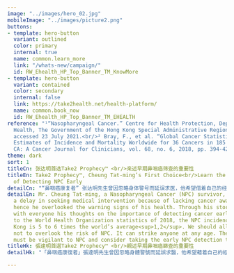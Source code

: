 ```yaml
---
image: "../images/hero_02.jpg"
mobileImage: "../images/picture2.png"
buttons:
- template: hero-button
  variant: outlined
  color: primary
  internal: true
  name: common.learn_more
  link: "/whats-new/campaign/"
  id: RW_Ehealth_HP_Top_Banner_TM_KnowMore
- template: hero-button
  variant: contained
  color: secondary
  internal: false
  link: https://take2health.net/health-platform/
  name: common.book_now
  id: RW_Ehealth_HP_Top_Banner_TM_EHEALTH
reference: "¹“Nasopharyngeal Cancer.” Centre for Health Protection, Department of
  Health, The Government of the Hong Kong Special Administrative Region, 2021, www.chp.gov.hk/en/healthtopics/content/25/54.html,
  accessed 23 July 2021.<br/>² Bray, F., et al. “Global Cancer Statistics 2018: GLOBOCAN
  Estimates of Incidence and Mortality Worldwide for 36 Cancers in 185 Countries.”
  CA: A Cancer Journal for Clinicians, vol. 68, no. 6, 2018, pp. 394-424."
theme: dark
sort: 1
titleCn: 张达明首选Take2 Prophecy™ <br/>亲述早期鼻咽癌筛查的重要性
titleEn: Take2 Prophecy™, Cheung Tat-ming’s First Choice<br/>Learn the Importance
  of Detecting NPC Early
detailCn: "“鼻咽癌康复者” 张达明先生曾因忽略身体警号而延误求医，他希望借着自己的经历让大众关注鼻咽癌。根据世界卫生组织2018年的数据显示，香港鼻咽癌发病率是全球平均的5-6倍<sup>1,2</sup>\x05。无论年纪、性别及背景，任何人士都有机会患上鼻咽癌，因此，及早进行早期鼻咽癌筛查“提防”鼻咽癌是至关重要的。"
detailEn: Mr. Cheung Tat-ming, a Nasopharyngeal Cancer (NPC) survivor, had experienced
  a delay in seeking medical intervention because of lacking cancer awareness, and
  hence he overlooked the warning signs of his health. Through his story, he is sharing
  with everyone his thoughts on the importance of detecting cancer early. According
  to the World Health Organization statistics of 2018, the NPC incidence rate in Hong
  Kong is 5 to 6 times the world’s average<sup>1,2</sup>. We should all be reminded
  not to overlook the risk of NPC. It can strike anyone at any age. Therefore, everyone
  must be vigilant to NPC and consider taking the early NPC detection test as a precaution.
titleHk: 張達明首選Take2 Prophecy™ <br/>親述早期鼻咽癌篩查的重要性
detailHk: "「鼻咽癌康復者」張達明先生曾因忽略身體警號而延誤求醫，他希望藉着自己的經歷讓大眾關注鼻咽癌。根據世界衛生組織2018年的數據顯示，香港鼻咽癌發病率是全球平均的5-6倍<sup>1,2</sup>。不論年紀、性別及背景，任何人士都有機會患上鼻咽癌，因此，及早進行早期鼻咽癌篩查「提防」鼻咽癌是至關重要的。"

---
```

